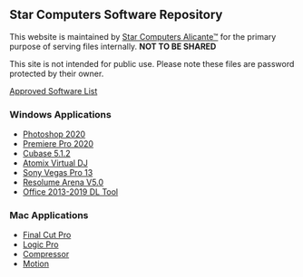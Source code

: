 ## Star Computers Software Repository

This website is maintained by [Star Computers Alicante™](https://starcomputers.es) for the primary purpose of serving files internally. **NOT TO BE SHARED** 

This site is not intended for public use. Please note these files are password protected by their owner.

[Approved Software List](./another-page.html)

### Windows Applications

- [Photoshop 2020](https://thinfi.com/mdid)
- [Premiere Pro 2020](https://thinfi.com/mdif)
- [Cubase 5.1.2](https://thinfi.com/mdi7)
- [Atomix Virtual DJ](https://thinfi.com/mdij)
- [Sony Vegas Pro 13](https://thinfi.com/mdik)
- [Resolume Arena V5.0](https://thinfi.com/mdiv)
- [Office 2013-2019 DL Tool](https://thinfi.com/mdix)

### Mac Applications
 
- [Final Cut Pro](https://thinfi.com/mdid)
- [Logic Pro](https://thinfi.com/mdif)
- [Compressor](https://thinfi.com/mdi7)
- [Motion](https://thinfi.com/mdij)
